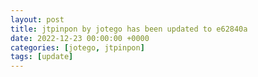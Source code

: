 ```yaml
---
layout: post
title: jtpinpon by jotego has been updated to e62840a
date: 2022-12-23 00:00:00 +0000
categories: [jotego, jtpinpon]
tags: [update]
---
```


